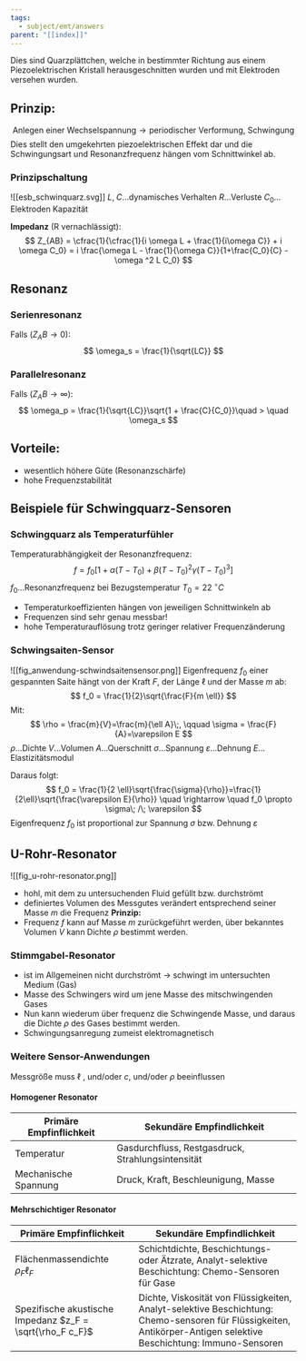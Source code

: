 ```yaml
---
tags:
  - subject/emt/answers
parent: "[[index]]"
---
```

Dies sind Quarzplättchen, welche in bestimmter Richtung aus einem Piezoelektrischen Kristall herausgeschnitten wurden und mit Elektroden versehen wurden.
## Prinzip:
$$
	\text{Anlegen einer Wechselspannung} \to \text{periodischer Verformung, Schwingung}
$$
Dies stellt den umgekehrten piezoelektrischen Effekt dar und die Schwingungsart und Resonanzfrequenz hängen vom Schnittwinkel ab.
### Prinzipschaltung
![[esb_schwinquarz.svg]]
$L,\;C\dots\text{dynamisches Verhalten}$
$R\dots\text{Verluste}$
$C_0\dots\text{Elektroden Kapazität}$

**Impedanz** (R vernachlässigt):
$$
	Z_{AB} = \cfrac{1}{\cfrac{1}{i \omega L + \frac{1}{i\omega C}} + i \omega C_0} =
	i \frac{\omega L - \frac{1}{\omega C}}{1+\frac{C_0}{C} - \omega ^2 L C_0}
$$
## Resonanz

### Serienresonanz
Falls $(Z_AB \to 0)$:
$$
	\omega_s = \frac{1}{\sqrt{LC}}
$$
### Parallelresonanz
Falls $(Z_AB \to \infty)$:
$$
	\omega_p = \frac{1}{\sqrt{LC}}\sqrt{1 + \frac{C}{C_0}}\quad > \quad \omega_s
$$
## Vorteile:
- wesentlich höhere Güte (Resonanzschärfe)
- hohe Frequenzstabilität
## Beispiele für Schwingquarz-Sensoren
### Schwingquarz als Temperaturfühler
Temperaturabhängigkeit der Resonanzfrequenz:
$$
	f = f_0 [1 + \alpha (T - T_0) + \beta (T - T_0)^2 \gamma (T - T_0)^3]
$$
$f_0 \dots \text{Resonanzfrequenz bei Bezugstemperatur } T_0 = 22\;^{\circ} C$
- Temperaturkoeffizienten hängen von jeweiligen Schnittwinkeln ab
- Frequenzen sind sehr genau messbar!
- hohe Temperaturauflösung trotz geringer relativer Frequenzänderung
### Schwingsaiten-Sensor
![[fig_anwendung-schwindsaitensensor.png]]
Eigenfrequenz $f_0$ einer gespannten Saite hängt von der Kraft $F$, der Länge $\ell$ und der Masse $m$ ab:
$$
	f_0 = \frac{1}{2}\sqrt{\frac{F}{m \ell}}
$$
Mit:
$$
	\rho = \frac{m}{V}=\frac{m}{\ell A}\;, \qquad \sigma = \frac{F}{A}=\varepsilon E
$$
$\rho \dots \text{Dichte}$
$V \dots \text{Volumen}$
$A \dots \text{Querschnitt}$
$\sigma \dots \text{Spannung}$
$\varepsilon \dots \text{Dehnung}$
$E \dots \text{Elastizitätsmodul}$

Daraus folgt:
$$
	f_0 = \frac{1}{2 \ell}\sqrt{\frac{\sigma}{\rho}}=\frac{1}{2\ell}\sqrt{\frac{\varepsilon E}{\rho}}
	\quad \rightarrow \quad
	f_0 \propto \sigma\; /\; \varepsilon
$$
 Eigenfrequenz $f_0$ ist proportional zur Spannung $\sigma$ bzw. Dehnung $\varepsilon$
 

## U-Rohr-Resonator
![[fig_u-rohr-resonator.png]]
- hohl, mit dem zu untersuchenden Fluid gefüllt bzw. durchströmt
- definiertes Volumen des Messgutes verändert entsprechend seiner Masse $m$ die Frequenz
**Prinzip:**
- Frequenz $f$ kann auf Masse $m$ zurückgeführt werden, über bekanntes Volumen $V$ kann Dichte $\rho$ bestimmt werden.
### Stimmgabel-Resonator
- ist im Allgemeinen nicht durchströmt $\to$ schwingt im untersuchten Medium (Gas)
- Masse des Schwingers wird um jene Masse des mitschwingenden Gases
- Nun kann wiederum über frequenz die Schwingende Masse, und daraus die Dichte $\rho$ des Gases bestimmt werden.
- Schwingungsanregung zumeist elektromagnetisch
### Weitere Sensor-Anwendungen
Messgröße muss $\ell$ , und/oder $c$, und/oder $\rho$ beeinflussen
#### Homogener Resonator
| Primäre Empfinflichkeit | Sekundäre Empfindlichkeit                         |
| ----------------------- | ------------------------------------------------- |
| Temperatur              | Gasdurchfluss, Restgasdruck, Strahlungsintensität |
| Mechanische Spannung    | Druck, Kraft, Beschleunigung, Masse               |
#### Mehrschichtiger Resonator

| Primäre Empfinflichkeit                                   | Sekundäre Empfindlichkeit                                                                                                                                         |
| --------------------------------------------------------- | ----------------------------------------------------------------------------------------------------------------------------------------------------------------- |
| Flächenmassendichte $\rho_F \ell_F$                       | Schichtdichte, Beschichtungs- oder Ätzrate, Analyt-selektive Beschichtung: Chemo-Sensoren für Gase                                                                |
| Spezifische akustische Impedanz $z_F = \sqrt{\rho_F c_F}$ | Dichte, Viskosität von Flüssigkeiten, Analyt-selektive Beschichtung: Chemo-sensoren für Flüssigkeiten, Antikörper-Antigen selektive Beschichtung: Immuno-Sensoren |